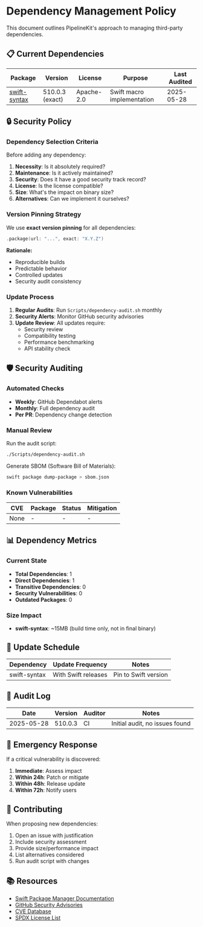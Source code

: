 # Dependency Management Policy

This document outlines PipelineKit's approach to managing third-party dependencies.

## 📋 Current Dependencies

| Package | Version | License | Purpose | Last Audited |
|---------|---------|---------|---------|--------------|
| [swift-syntax](https://github.com/apple/swift-syntax) | 510.0.3 (exact) | Apache-2.0 | Swift macro implementation | 2025-05-28 |

## 🔒 Security Policy

### Dependency Selection Criteria

Before adding any dependency:

1. **Necessity**: Is it absolutely required?
2. **Maintenance**: Is it actively maintained?
3. **Security**: Does it have a good security track record?
4. **License**: Is the license compatible?
5. **Size**: What's the impact on binary size?
6. **Alternatives**: Can we implement it ourselves?

### Version Pinning Strategy

We use **exact version pinning** for all dependencies:

```swift
.package(url: "...", exact: "X.Y.Z")
```

**Rationale:**
- Reproducible builds
- Predictable behavior
- Controlled updates
- Security audit consistency

### Update Process

1. **Regular Audits**: Run `Scripts/dependency-audit.sh` monthly
2. **Security Alerts**: Monitor GitHub security advisories
3. **Update Review**: All updates require:
   - Security review
   - Compatibility testing
   - Performance benchmarking
   - API stability check

## 🛡️ Security Auditing

### Automated Checks

- **Weekly**: GitHub Dependabot alerts
- **Monthly**: Full dependency audit
- **Per PR**: Dependency change detection

### Manual Review

Run the audit script:
```bash
./Scripts/dependency-audit.sh
```

Generate SBOM (Software Bill of Materials):
```bash
swift package dump-package > sbom.json
```

### Known Vulnerabilities

| CVE | Package | Status | Mitigation |
|-----|---------|--------|------------|
| None | - | - | - |

## 📊 Dependency Metrics

### Current State
- **Total Dependencies**: 1
- **Direct Dependencies**: 1
- **Transitive Dependencies**: 0
- **Security Vulnerabilities**: 0
- **Outdated Packages**: 0

### Size Impact
- **swift-syntax**: ~15MB (build time only, not in final binary)

## 🔄 Update Schedule

| Dependency | Update Frequency | Notes |
|------------|------------------|-------|
| swift-syntax | With Swift releases | Pin to Swift version |

## 📝 Audit Log

| Date | Version | Auditor | Notes |
|------|---------|---------|-------|
| 2025-05-28 | 510.0.3 | CI | Initial audit, no issues found |

## 🚨 Emergency Response

If a critical vulnerability is discovered:

1. **Immediate**: Assess impact
2. **Within 24h**: Patch or mitigate
3. **Within 48h**: Release update
4. **Within 72h**: Notify users

## 🤝 Contributing

When proposing new dependencies:

1. Open an issue with justification
2. Include security assessment
3. Provide size/performance impact
4. List alternatives considered
5. Run audit script with changes

## 📚 Resources

- [Swift Package Manager Documentation](https://swift.org/package-manager/)
- [GitHub Security Advisories](https://github.com/advisories)
- [CVE Database](https://cve.mitre.org/)
- [SPDX License List](https://spdx.org/licenses/)